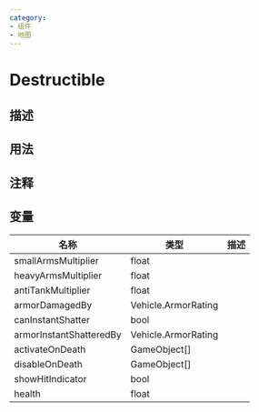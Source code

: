 ```yaml
---
category: 
- 组件
- 地图
---
```

# Destructible
## 描述

## 用法

## 注释

## 变量
| 名称 | 类型 | 描述 |
| ----------- | ----------- | ----------- |
| smallArmsMultiplier  | float |  |  
| heavyArmsMultiplier  | float |  |  
| antiTankMultiplier  | float |  |  
| armorDamagedBy  | Vehicle.ArmorRating |  |  
| canInstantShatter  | bool |  |  
| armorInstantShatteredBy  | Vehicle.ArmorRating |  |  
| activateOnDeath | GameObject[] |  |  
| disableOnDeath | GameObject[] |  |  
| showHitIndicator  | bool |  |  
| health  | float |  |  
